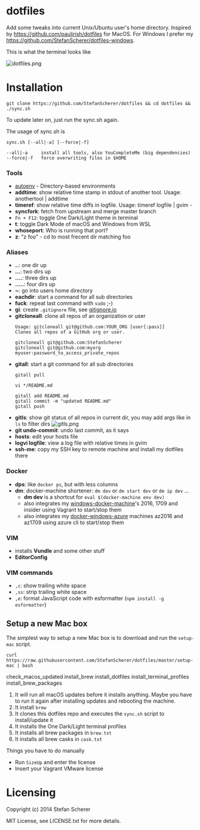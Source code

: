 # dotfiles

Add some tweaks into current Unix/Ubuntu user's home directory.
Inspired by <https://github.com/paulirish/dotfiles> for MacOS.
For Windows I prefer my <https://github.com/StefanScherer/dotfiles-windows>.

This is what the terminal looks like

![dotfiles.png](images/dotfiles.png)

# Installation
    git clone https://github.com/StefanScherer/dotfiles && cd dotfiles && ./sync.sh

To update later on, just run the sync.sh again.

The usage of sync.sh is

```
sync.sh [--all|-a] [--force|-f]

--all|-a     install all tools, also YouCompleteMe (big dependencies)
--force|-f   force overwriting files in $HOME
```

### Tools

* [autoenv](https://github.com/kennethreitz/autoenv) - Directory-based environments
* **addtime**: show relative time stamp in stdout of another tool.
  Usage: anothertool | addtime
* **timeref**: show relative time diffs in logfile.
  Usage: timeref logfile | gvim -
* **syncfork**: fetch from upstream and merge master branch
* `Fn + F12`: toggle One Dark/Light theme in terminal
* **t**: toggle Dark Mode of macOS and Windows from WSL
* **whoseport**: Who is running that port?
* **z**: "z foo" - cd to most frecent dir matching foo

### Aliases

* **..**: one dir up
* **...**: two dirs up
* **....**: three dirs up
* **.....**: four dirs up
* **~**: go into users home directory
* **eachdir**: start a command for all sub directories
* **fuck**: repeat last command with `sudo` ;-)
* **gi**: create `.gitignore` file, see [gitignore.io](https://gitignore.io)
* **gitcloneall**: clone all repos of an organization or user
  ```
  Usage: gitcloneall git@github.com:YOUR_ORG [user[:pass]]
  Clones all repos of a GitHub org or user.

  gitcloneall git@github.com:StefanScherer
  gitcloneall git@github.com:myorg myuser:password_to_access_private_repos
  ```
* **gitall**: start a git command for all sub directories
  ```
  gitall pull

  vi */README.md

  gitall add README.md
  gitall commit -m "updated README.md"
  gitall push
  ```
* **gitls**: show git status of all repos in current dir, you may add args like in `ls` to filter dirs
  ![gitls.png](images/gitls.png)
* **git undo-commit**: undo last commit, as it says
* **hosts**: edit your hosts file
* **logvi logfile**: view a log file with relative times in gvim
* **ssh-me**: copy my SSH key to remote machine and install my dotfiles there

### Docker

* **dps**: like `docker ps`, but with less columns
* **dm**: docker-machine shortener: `dm dev` or `dm start dev` or `dm ip dev` ...
  * **dm dev**  is a shortcut for `eval $(docker-machine env dev)`
  * also integrates my [windows-docker-machine](https://github.com/StefanScherer/windows-docker-machine)'s 2016, 1709 and insider using Vagrant to start/stop them
  * also integrates my [docker-windows-azure](https://github.com/StefanScherer/docker-windows-azure) machines az2016 and az1709 using azure cli to start/stop them

### VIM

* installs **Vundle** and some other stuff
* **EditorConfig**

### VIM commands

* `,c`: show trailing white space
* `,ss`: strip trailing white space
* `,e`: format JavaScript code with esformatter (`npm install -g esformatter`)

## Setup a new Mac box

The simplest way to setup a new Mac box is to download and run the `setup-mac` script.

```
curl https://raw.githubusercontent.com/StefanScherer/dotfiles/master/setup-mac | bash
```

check_macos_updated
install_brew
install_dotfiles
install_terminal_profiles
install_brew_packages

1. It will run all macOS updates before it installs anything. Maybe you have to run it again after installing updates and rebooting the machine.
1. It install `brew`
1. It clones this dotfiles repo and executes the `sync.sh` script to install/update it
1. It installs the One Dark/Light terminal profiles
1. It installs all brew packages in `brew.txt`
1. It installs all brew casks in `cask.txt`

Things you have to do manually

* Run `SizeUp` and enter the license
* Insert your Vagrant VMware license

# Licensing
Copyright (c) 2014 Stefan Scherer

MIT License, see LICENSE.txt for more details.
